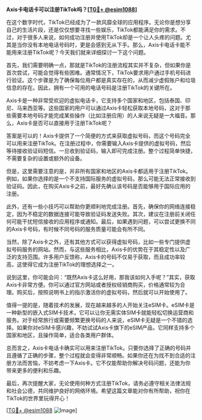 **Axis卡电话卡可以注册TikTok吗？[[TG💪+ @esim1088](https://t.me/s/esim1088)]**

在这个数字时代，TikTok已经成为了一款风靡全球的应用程序。无论你是想分享自己的生活片段，还是仅仅想要寻找一些娱乐，TikTok都能满足你的需求。不过，对于很多人来说，如何成功注册并使用TikTok却是一个让人头疼的问题。尤其是当你没有本地电话号码时，更是会感到无从下手。那么，Axis卡电话卡能不能用来注册TikTok呢？今天我们就来详细探讨一下这个问题。

首先，我们需要明确一点，那就是TikTok的注册流程其实并不复杂，但如果你是首次尝试，可能会觉得有些困难。通常情况下，TikTok要求用户通过手机号码进行验证。这个步骤是为了确保每位用户都是真实存在的，从而减少虚假账户和垃圾信息的存在。因此，拥有一个可用的电话号码是注册TikTok的关键所在。

Axis卡是一种非常受欢迎的虚拟电话卡，它支持多个国家和地区，包括泰国、印尼、马来西亚等。这些国家的用户可以通过Axis卡轻松获取本地号码，这对于那些需要本地号码才能完成某些操作（比如注册应用）的人来说无疑是一大福音。那么，Axis卡是否可以直接用于注册TikTok呢？

答案是可以的！Axis卡提供了一个简便的方式来获取虚拟号码，而这个号码完全可以用来注册TikTok。在注册过程中，你需要输入Axis卡提供的虚拟号码，然后等待接收验证码短信。一旦收到验证码，输入即可完成注册。整个过程简单快捷，不需要复杂的设置或额外的设备。

但是，这里需要注意的是，并非所有国家和地区的Axis卡都适用于注册TikTok。例如，如果你选择的是一个不支持国际服务的虚拟号码，那么可能无法正常接收到验证码。因此，在购买Axis卡之前，最好先确认该号码是否能够用于国际应用的注册。

此外，还有一些小技巧可以帮助你更顺利地完成注册。首先，确保你的网络连接稳定，因为不稳定的数据连接可能导致验证码发送失败。其次，建议在注册前关闭任何可能干扰短信接收的应用程序或通知。最后，如果遇到问题，可以尝试更换不同的Axis卡号码，有时候不同号码的服务质量可能会有所不同。

当然，除了Axis卡之外，还有其他方式可以获得虚拟号码，比如一些专门提供虚拟号码服务的网站。然而，与这些服务相比，Axis卡的优势在于其稳定性以及广泛的支持范围。许多用户反馈称，Axis卡的号码不仅易于获取，而且成功率较高，这使得它成为注册TikTok的理想选择之一。

说到这里，你可能会问：“既然Axis卡这么好用，那我该如何入手呢？”其实，获取Axis卡非常方便。你可以通过官方网站或者授权经销商购买，价格通常较为合理。购买后，按照说明书上的指示激活你的虚拟号码，然后就可以开始使用了。

值得一提的是，随着技术的发展，现在越来越多的人开始关注eSIM卡。eSIM卡是一种新型的嵌入式SIM卡技术，它可以让你无需实体SIM卡就能轻松切换运营商和服务。对于经常旅行或需要频繁更换号码的人来说，eSIM卡无疑是一个不错的选择。如果你对eSIM卡感兴趣，不妨试试Axis卡旗下的eSIM产品，它同样支持多个国家和地区，且操作简单，适合各类用户群体。

总而言之，Axis卡电话卡确实可以用来注册TikTok。只要你选择了正确的号码并且遵循了正确的步骤，整个过程就会变得非常顺畅。如果你还在为找不到合适的注册方法而苦恼，不妨考虑一下Axis卡。它不仅能帮助你解决号码问题，还能为你带来更多的便利和乐趣。

最后，再次提醒大家，无论使用何种方式注册TikTok，请务必遵守相关法律法规和社会公德，共同维护良好的网络环境。希望这篇文章能对你有所帮助，祝你在TikTok的世界里玩得开心！

[[TG💪+ @esim1088](https://t.me/s/esim1088) ![Image](https://i.postimg.cc/4NQfJmqS/Snipaste-2025-05-13-00-14-12.png)]